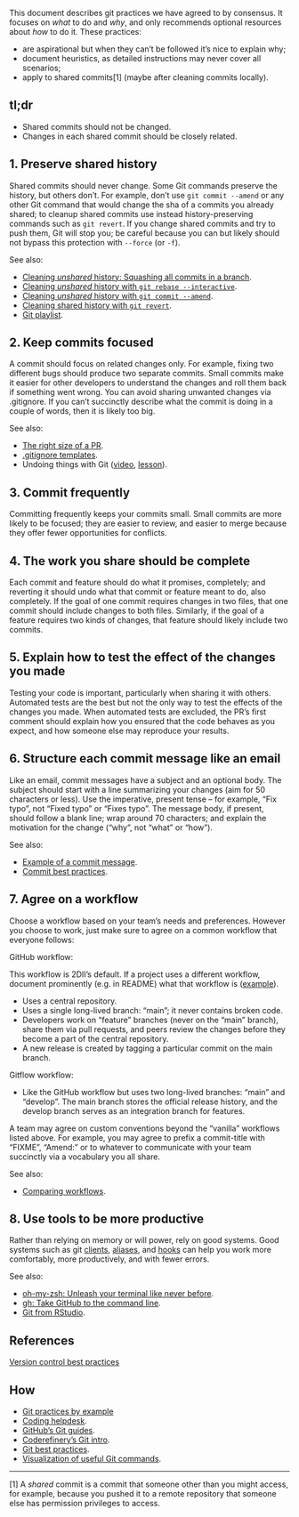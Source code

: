 
This document describes git practices we have agreed to by consensus. It
focuses on *what* to do and *why*, and only recommends optional
resources about *how* to do it. These practices:

-   are aspirational but when they can’t be followed it’s nice to
    explain why;
-   document heuristics, as detailed instructions may never cover all
    scenarios;
-   apply to shared commits[1] (maybe after cleaning commits locally).

## tl;dr

-   Shared commits should not be changed.
-   Changes in each shared commit should be closely related.

## 1. Preserve shared history

Shared commits should never change. Some Git commands preserve the
history, but others don’t. For example, don’t use `git commit --amend`
or any other Git command that would change the sha of a commits you
already shared; to cleanup shared commits use instead history-preserving
commands such as `git revert`. If you change shared commits and try to
push them, Git will stop you; be careful because you can but likely
should not bypass this protection with `--force` (or `-f`).

See also:

-   [Cleaning *unshared* history: Squashing all commits in a
    branch](https://youtu.be/08dhy3Zoob4).
-   [Cleaning *unshared* history with
    `git rebase --interactive`](https://youtu.be/cMI8p1XhMzA).
-   [Cleaning *unshared* history with
    `git commit --amend`](https://youtu.be/539pfVfr7OI).
-   [Cleaning shared history with
    `git revert`](https://youtu.be/A8Ld6iDqc3w).
-   [Git
    playlist](https://www.youtube.com/playlist?list=PLvgdJdJDL-AOHkwiaMvYhPKVjiD9vzZIo).

## 2. Keep commits focused

A commit should focus on related changes only. For example, fixing two
different bugs should produce two separate commits. Small commits make
it easier for other developers to understand the changes and roll them
back if something went wrong. You can avoid sharing unwanted changes via
.gitignore. If you can’t succinctly describe what the commit is doing in
a couple of words, then it is likely too big.

See also:

-   [The right size of a
    PR](https://github.com/2DegreesInvesting/practices/discussions/3).
-   [.gitignore templates](https://github.com/github/gitignore).
-   Undoing things with Git ([video](https://youtu.be/dZOfEF19yDk),
    [lesson](https://coderefinery.github.io/git-intro/05-undoing)).

## 3. Commit frequently

Committing frequently keeps your commits small. Small commits are more
likely to be focused; they are easier to review, and easier to merge
because they offer fewer opportunities for conflicts.

## 4. The work you share should be complete

Each commit and feature should do what it promises, completely; and
reverting it should undo what that commit or feature meant to do, also
completely. If the goal of one commit requires changes in two files,
that one commit should include changes to both files. Similarly, if the
goal of a feature requires two kinds of changes, that feature should
likely include two commits.

## 5. Explain how to test the effect of the changes you made

Testing your code is important, particularly when sharing it with
others. Automated tests are the best but not the only way to test the
effects of the changes you made. When automated tests are excluded, the
PR’s first comment should explain how you ensured that the code behaves
as you expect, and how someone else may reproduce your results.

## 6. Structure each commit message like an email

Like an email, commit messages have a subject and an optional body. The
subject should start with a line summarizing your changes (aim for 50
characters or less). Use the imperative, present tense – for example,
“Fix typo”, not “Fixed typo” or “Fixes typo”. The message body, if
present, should follow a blank line; wrap around 70 characters; and
explain the motivation for the change (“why”, not “what” or “how”).

See also:

-   [Example of a commit
    message](https://github.com/2DegreesInvesting/resources/issues/74).
-   [Commit best
    practices](https://r-pkgs.org/git.html#commit-best-practices).

## 7. Agree on a workflow

Choose a workflow based on your team’s needs and preferences. However
you choose to work, just make sure to agree on a common workflow that
everyone follows:

GitHub workflow:

This workflow is 2DII’s default. If a project uses a different workflow,
document prominently (e.g. in README) what that workflow is
([example](https://github.com/github/gitignore#contributing-workflow)).

-   Uses a central repository.
-   Uses a single long-lived branch: “main”; it never contains broken
    code.
-   Developers work on “feature” branches (never on the “main” branch),
    share them via pull requests, and peers review the changes before
    they become a part of the central repository.
-   A new release is created by tagging a particular commit on the main
    branch.

Gitflow workflow:

-   Like the GitHub workflow but uses two long-lived branches: “main”
    and “develop”. The main branch stores the official release history,
    and the develop branch serves as an integration branch for features.

A team may agree on custom conventions beyond the “vanilla” workflows
listed above. For example, you may agree to prefix a commit-title with
“FIXME”, “Amend:” or to whatever to communicate with your team
succinctly via a vocabulary you all share.

See also:

-   [Comparing
    workflows](https://www.atlassian.com/git/tutorials/comparing-workflows).

## 8. Use tools to be more productive

Rather than relying on memory or will power, rely on good systems. Good
systems such as git
[clients](https://happygitwithr.com/git-client.html),
[aliases](https://git-scm.com/book/en/v2/Git-Basics-Git-Aliases), and
[hooks](https://git-scm.com/book/en/v2/Customizing-Git-Git-Hooks) can
help you work more comfortably, more productively, and with fewer
errors.

See also:

-   [oh-my-zsh: Unleash your terminal like never
    before](https://ohmyz.sh/).
-   [gh: Take GitHub to the command line](https://cli.github.com/).
-   [Git from
    RStudio](https://rstudio.com/resources/webinars/managing-part-2-github-and-rstudio/).

## References

[Version control best
practices](https://www.git-tower.com/blog/version-control-best-practices/)

## How

-   [Git practices by example](TODO)
-   [Coding
    helpdesk](https://github.com/2DegreesInvesting/coding-helpdesk#coding-helpdesk).
-   [GitHub’s Git guides](https://github.com/git-guides/).
-   [Coderefinery’s Git
    intro](https://coderefinery.github.io/git-intro/).
-   [Git best practices](https://bit.ly/book-git-in-practice).
-   [Visualization of useful Git
    commands](https://dev.to/lydiahallie/cs-visualized-useful-git-commands-37p1).

------------------------------------------------------------------------

[1] A *shared* commit is a commit that someone other than you might
access, for example, because you pushed it to a remote repository that
someone else has permission privileges to access.

